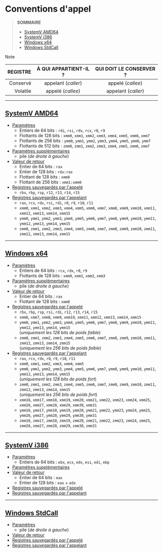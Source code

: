 # Conventions d'appel

> **SOMMAIRE**
> + [SystemV AMD64](#systemv-amd64)
> + [SystemV i386](#systemv-i386)
> + [Windows x64](#windows-x64)
> + [Windows StdCall](#windows-stdcall)

> [!NOTE]
> |REGISTRE|À QUI APPARTIENT-IL ?|QUI DOIT LE CONSERVER ?|
> |--:|:--:|:--:|
> |Conservé|appelant (_caller_)|appelé (_callee_)|
> |Volatile|appelé (_callee_)|appelant (_caller_)|

---

## [SystemV AMD64](https://cs61.seas.harvard.edu/site/pdf/x86-64-abi-20210928.pdf)

+ <ins>Paramètres</ins>
    + Entiers de 64 bits : `rdi`, `rsi`, `rdx`, `rcx`, `r8`, `r9`
    + Flottants de 128 bits : `xmm0`, `xmm1`, `xmm2`, `xmm3`, `xmm4`, `xmm5`, `xmm6`, `xmm7`
    + Flottants de 256 bits : `ymm0`, `ymm1`, `ymm2`, `ymm3`, `ymm4`, `ymm5`, `ymm6`, `ymm7`
    + Flottants de 512 bits : `zmm0`, `zmm1`, `zmm2`, `zmm3`, `zmm4`, `zmm5`, `zmm6`, `zmm7`
+ <ins>Paramètres supplémentaires</ins>
    + pile (_de droite à gauche_)
+ <ins>Valeur de retour</ins>
    + Entier de 64 bits : `rax`
    + Entier de 128 bits : `rdx:rax`
    + Flottant de 128 bits : `xmm0`
    + Flottant de 256 bits : `xmm1:xmm0`
+ <ins>Registres sauvegardés par l'appelé</ins>
    + `rbx`, `rbp`, `rsp`, `r12`, `r13`, `r14`, `r15`
+ <ins>Registres sauvegardés par l'appelant</ins>
    + `rax`, `rcx`, `rdx`, `rsi`, `rdi`, `r8`, `r9`, `r10`, `r11`
    + `xmm0`, `xmm1`, `xmm2`, `xmm3`, `xmm4`, `xmm5`, `xmm6`, `xmm7`, `xmm8`, `xmm9`, `xmm10`, `xmm11`, `xmm12`, `xmm13`, `xmm14`, `xmm15`
    + `ymm0`, `ymm1`, `ymm2`, `ymm3`, `ymm4`, `ymm5`, `ymm6`, `ymm7`, `ymm8`, `ymm9`, `ymm10`, `ymm11`, `ymm12`, `ymm13`, `ymm14`, `ymm15`
    + `zmm0`, `zmm1`, `zmm2`, `zmm3`, `zmm4`, `zmm5`, `zmm6`, `zmm7`, `zmm8`, `zmm9`, `zmm10`, `zmm11`, `zmm12`, `zmm13`, `zmm14`, `zmm15`

---

## [Windows x64](https://learn.microsoft.com/en-us/cpp/build/x64-software-conventions)

+ <ins>Paramètres</ins>
    + Entiers de 64 bits : `rcx`, `rdx`, `r8`, `r9`
    + Flottants de 128 bits : `xmm0`, `xmm1`, `xmm2`, `xmm3`
+ <ins>Paramètres supplémentaires</ins>
    + pile (_de droite à gauche_)
+ <ins>Valeur de retour</ins>
    + Entier de 64 bits : `rax`
    + Flottant de 128 bits : `xmm0`
+ <ins>Registres sauvegardés par l'appelé</ins>
    + `rbx`, `rbp`, `rsp`, `rsi`, `rdi`, `r12`, `r13`, `r14`, `r15`
    + `xmm6`, `xmm7`, `xmm8`, `xmm9`, `xmm10`, `xmm11`, `xmm12`, `xmm13`, `xmm14`, `xmm15`
    + `ymm0`, `ymm1`, `ymm2`, `ymm3`, `ymm4`, `ymm5`, `ymm6`, `ymm7`, `ymm8`, `ymm9`, `ymm10`, `ymm11`, `ymm12`, `ymm13`, `ymm14`, `ymm15`<br>(_uniquement les 128 bits de poids faible_)
    + `zmm0`, `zmm1`, `zmm2`, `zmm3`, `zmm4`, `zmm5`, `zmm6`, `zmm7`, `zmm8`, `zmm9`, `zmm10`, `zmm11`, `zmm12`, `zmm13`, `zmm14`, `zmm15`<br>(_uniquement les 256 bits de poids faible_)
+ <ins>Registres sauvegardés par l'appelant</ins>
    + `rax`, `rcx`, `rdx`, `r8`, `r9`, `r10`, `r11`
    + `xmm0`, `xmm1`, `xmm2`, `xmm3`, `xmm4`, `xmm5`
    + `ymm0`, `ymm1`, `ymm2`, `ymm3`, `ymm4`, `ymm5`, `ymm6`, `ymm7`, `ymm8`, `ymm9`, `ymm10`, `ymm11`, `ymm12`, `ymm13`, `ymm14`, `ymm15`<br>(_uniquement les 128 bits de poids fort_)
    + `zmm0`, `zmm1`, `zmm2`, `zmm3`, `zmm4`, `zmm5`, `zmm6`, `zmm7`, `zmm8`, `zmm9`, `zmm10`, `zmm11`, `zmm12`, `zmm13`, `zmm14`, `zmm15`<br>(_uniquement les 256 bits de poids fort_)
    + `xmm16`, `xmm17`, `xmm18`, `xmm19`, `xmm20`, `xmm21`, `xmm22`, `xmm23`, `xmm24`, `xmm25`, `xmm26`, `xmm27`, `xmm28`, `xmm29`, `xmm30`, `xmm31`
    + `ymm16`, `ymm17`, `ymm18`, `ymm19`, `ymm20`, `ymm21`, `ymm22`, `ymm23`, `ymm24`, `ymm25`, `ymm26`, `ymm27`, `ymm28`, `ymm29`, `ymm30`, `ymm31`
    + `zmm16`, `zmm17`, `zmm18`, `zmm19`, `zmm20`, `zmm21`, `zmm22`, `zmm23`, `zmm24`, `zmm25`, `zmm26`, `zmm27`, `zmm28`, `zmm29`, `zmm30`, `zmm31`

---

## [SystemV i386](https://uclibc.org/docs/psABI-i386.pdf)

+ <ins>Paramètres</ins>
    + Entiers de 64 bits : `ebx`, `ecx`, `edx`, `esi`, `edi`, `ebp`
+ <ins>Paramètres supplémentaires</ins>
+ <ins>Valeur de retour</ins>
    + Entier de 64 bits : `eax`
    + Entier de 128 bits : `eax` + `edx`
+ <ins>Registres sauvegardés par l'appelé</ins>
+ <ins>Registres sauvegardés par l'appelant</ins>

---

## [Windows StdCall](https://learn.microsoft.com/en-us/cpp/cpp/stdcall)

+ <ins>Paramètres</ins>
    + pile (_de droite à gauche_)
+ <ins>Valeur de retour</ins>
+ <ins>Registres sauvegardés par l'appelé</ins>
+ <ins>Registres sauvegardés par l'appelant</ins>
